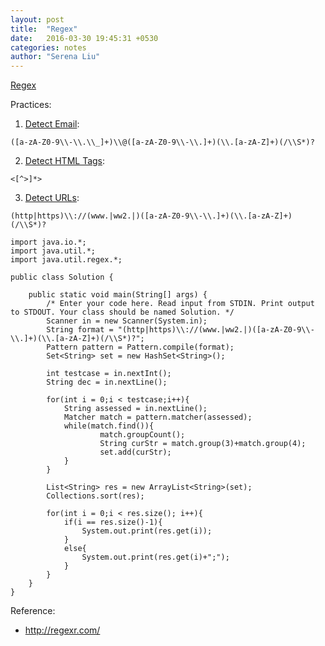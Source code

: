 ```yaml
---
layout: post
title:  "Regex"
date:   2016-03-30 19:45:31 +0530
categories: notes
author: "Serena Liu"
---
```

[Regex](https://www.tutorialspoint.com/java/java_regular_expressions.htm)

Practices:

1. [Detect Email](https://www.hackerrank.com/challenges/detect-the-email-addresses):
```
([a-zA-Z0-9\\-\\.\\_]+)\\@([a-zA-Z0-9\\-\\.]+)(\\.[a-zA-Z]+)(/\\S*)?
```
2. [Detect HTML Tags]():
```
<[^>]*>
```
3. [Detect URLs](https://www.hackerrank.com/challenges/detect-the-domain-name):
```
(http|https)\\://(www.|ww2.|)([a-zA-Z0-9\\-\\.]+)(\\.[a-zA-Z]+)(/\\S*)?
```

  ```
  import java.io.*;
  import java.util.*;
  import java.util.regex.*;

  public class Solution {

      public static void main(String[] args) {
          /* Enter your code here. Read input from STDIN. Print output to STDOUT. Your class should be named Solution. */
          Scanner in = new Scanner(System.in);
          String format = "(http|https)\\://(www.|ww2.|)([a-zA-Z0-9\\-\\.]+)(\\.[a-zA-Z]+)(/\\S*)?";
          Pattern pattern = Pattern.compile(format);
          Set<String> set = new HashSet<String>();

          int testcase = in.nextInt();
          String dec = in.nextLine();

          for(int i = 0;i < testcase;i++){
              String assessed = in.nextLine();
              Matcher match = pattern.matcher(assessed);
              while(match.find()){
                      match.groupCount();
                      String curStr = match.group(3)+match.group(4);
                      set.add(curStr);
              }
          }

          List<String> res = new ArrayList<String>(set);
          Collections.sort(res);

          for(int i = 0;i < res.size(); i++){
              if(i == res.size()-1){
                  System.out.print(res.get(i));
              }
              else{
                  System.out.print(res.get(i)+";");
              }
          }
      }
  }
  ```

Reference:
- http://regexr.com/
